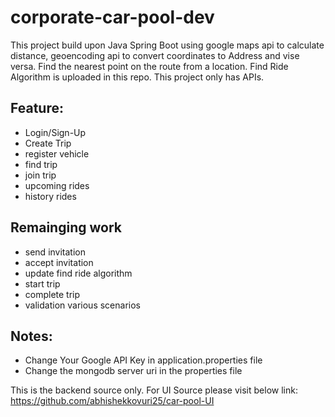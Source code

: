 # corporate-car-pool-dev

This project build upon Java Spring Boot using google maps api to calculate distance, geoencoding api to convert coordinates to Address and vise versa.
Find the nearest point on the route from a location.
Find Ride Algorithm is uploaded in this repo.
This project only has APIs.

## Feature:
* Login/Sign-Up
* Create Trip
* register vehicle
* find trip
* join trip
* upcoming rides
* history rides

## Remainging work
* send invitation
* accept invitation
* update find ride algorithm
* start trip
* complete trip
* validation various scenarios

## Notes:
* Change Your Google API Key in application.properties file
* Change the mongodb server uri in the properties file 

This is the backend source only.
For UI Source please visit below link:
https://github.com/abhishekkovuri25/car-pool-UI
